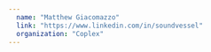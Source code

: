 ```yaml
---
  name: "Matthew Giacomazzo"
  link: "https://www.linkedin.com/in/soundvessel"
  organization: "Coplex"
---
```

